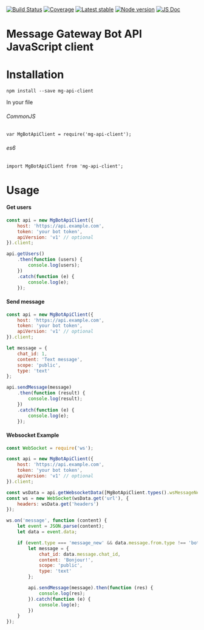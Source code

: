[![Build Status](https://github.com/retailcrm/mg-bot-api-client-js/workflows/ci/badge.svg)](https://github.com/retailcrm/mg-bot-api-client-js/actions)
[![Coverage](https://img.shields.io/codecov/c/gh/retailcrm/mg-bot-api-client-js/master.svg?logo=codecov&logoColor=white)](https://codecov.io/gh/retailcrm/mg-bot-api-client-js)
[![Latest stable](https://img.shields.io/npm/v/mg-api-client.svg?logo=npm&logoColor=white)](https://npmjs.com/package/mg-api-client)
[![Node version](https://img.shields.io/node/v/mg-api-client.svg?logo=node.js&logoColor=white)](https://www.npmjs.com/package/mg-api-client)
[![JS Doc](https://img.shields.io/badge/doc-github_pages-green)](https://retailcrm.github.io/mg-bot-api-client-js/)

# Message Gateway Bot API JavaScript client

# Installation
```
npm install --save mg-api-client
```
In your file

###### CommonJS
```
var MgBotApiClient = require('mg-api-client');
```
###### es6
```
import MgBotApiClient from 'mg-api-client';
```

# Usage
#### Get users
```javascript
const api = new MgBotApiClient({
    host: 'https://api.example.com',
    token: 'your bot token',
    apiVersion: 'v1' // optional
}).client;

api.getUsers()
    .then(function (users) {
        console.log(users);
    })
    .catch(function (e) {
        console.log(e);
    });
```

#### Send message
```javascript
const api = new MgBotApiClient({
    host: 'https://api.example.com',
    token: 'your bot token',
    apiVersion: 'v1' // optional
}).client;

let message = {
    chat_id: 1,
    content: 'Text message',
    scope: 'public',
    type: 'text'
};

api.sendMessage(message)
    .then(function (result) {
        console.log(result);
    })
    .catch(function (e) {
        console.log(e);
    });
```
#### Websocket Example
```javascript
const WebSocket = require('ws');

const api = new MgBotApiClient({
    host: 'https://api.example.com',
    token: 'your bot token',
    apiVersion: 'v1' // optional
}).client;

const wsData = api.getWebsocketData([MgBotApiClient.types().wsMessageNew]);
const ws = new WebSocket(wsData.get('url'), {
    headers: wsData.get('headers')
});

ws.on('message', function (content) {
    let event = JSON.parse(content);
    let data = event.data;

    if (event.type === 'message_new' && data.message.from.type !== 'bot') {
        let message = {
            chat_id: data.message.chat_id,
            content: 'Bonjour!',
            scope: 'public',
            type: 'text'
        };

        api.sendMessage(message).then(function (res) {
            console.log(res);
        }).catch(function (e) {
            console.log(e);
        })
    }
});
```
